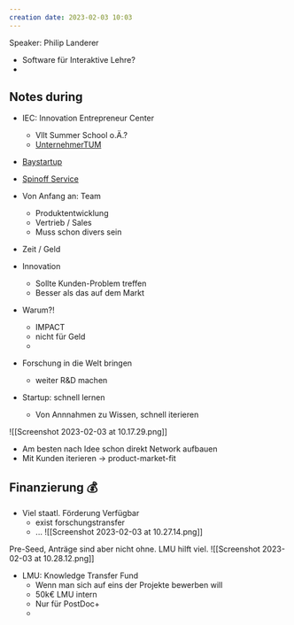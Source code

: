 ```yaml
---
creation date: 2023-02-03 10:03
---
```


Speaker: Philip Landerer

- Software für Interaktive Lehre?
- 

## Notes during
- IEC: Innovation Entrepreneur Center
	- Vllt Summer School o.Ä.?
	- [UnternehmerTUM](https://www.unternehmertum.de/angebot)
- [Baystartup](https://www.baystartup.de/)
- [Spinoff Service](https://www.lmu.de/de/forschung/wirtschaft-und-wissenschaft/unternehmensgruendungen/index.html)

- Von Anfang an: Team
	- Produktentwicklung
	- Vertrieb / Sales
	- Muss schon divers sein
- Zeit / Geld
- Innovation
	- Sollte Kunden-Problem treffen
	- Besser als das auf dem Markt
- Warum?!
	- IMPACT
	- nicht für Geld
	- 

- Forschung in die Welt bringen
	- weiter R&D machen
- Startup: schnell lernen
	- Von Annnahmen zu Wissen, schnell iterieren


![[Screenshot 2023-02-03 at 10.17.29.png]]

- Am besten nach Idee schon direkt Network aufbauen
- Mit Kunden iterieren -> product-market-fit

## Finanzierung 💰️

- Viel staatl. Förderung Verfügbar
	- exist forschungstransfer
	- ...
![[Screenshot 2023-02-03 at 10.27.14.png]]

Pre-Seed, Anträge sind aber nicht ohne. LMU hilft viel.
![[Screenshot 2023-02-03 at 10.28.12.png]]

- LMU: Knowledge Transfer Fund
	- Wenn man sich auf eins der Projekte bewerben will
	- 50k€ LMU intern
	- Nur für PostDoc+
	- 
